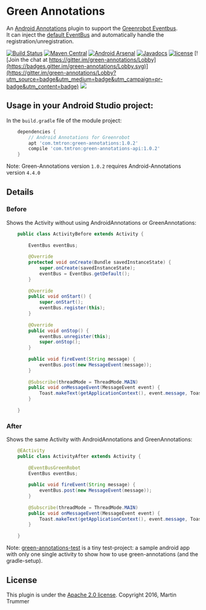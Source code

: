 # Green Annotations

An [Android Annotations](http://androidannotations.org/) plugin to support the [Greenrobot Eventbus](http://greenrobot.org/eventbus/).  
It can inject the [default EventBus](http://greenrobot.org/files/eventbus/javadoc/3.0/org/greenrobot/eventbus/EventBus.html#getDefault--) and automatically handle the registration/unregistration.

<!--
 ![] is the markdown syntax to add an image and this is surounded by a link to the travis-ci builds page
-->
[![Build Status](https://travis-ci.org/tmtron/green-annotations.svg?label=travis)](https://travis-ci.org/tmtron/green-annotations/builds) 
[![Maven Central](https://img.shields.io/maven-central/v/com.tmtron/green-annotations.svg?maxAge=2592000)](https://maven-badges.herokuapp.com/maven-central/com.tmtron/green-annotations) 
[![Android Arsenal](https://img.shields.io/badge/Android%20Arsenal-green--annotations-green.svg?style=true)](https://android-arsenal.com/details/1/4405) 
[![Javadocs](https://www.javadoc.io/badge/com.tmtron/green-annotations.svg)](https://www.javadoc.io/doc/com.tmtron/green-annotations) 
[![license](https://img.shields.io/github/license/tmtron/green-annotations.svg?maxAge=2592000)](https://raw.githubusercontent.com/tmtron/green-annotations/develop/LICENSE) 
[![Join the chat at https://gitter.im/green-annotations/Lobby](https://badges.gitter.im/green-annotations/Lobby.svg)](https://gitter.im/green-annotations/Lobby?utm_source=badge&utm_medium=badge&utm_campaign=pr-badge&utm_content=badge) 
<a href="http://www.methodscount.com/?lib=com.tmtron%3Agreen-annotations-api%3A1.0.1"><img src="https://img.shields.io/badge/Methods and size-0 | 4 KB-e91e63.svg"/></a>

## Usage in your Android Studio project:

In the `build.gradle` file of the module project:

```gradle
    dependencies {
        // Android Annotations for Greenrobot
        apt 'com.tmtron:green-annotations:1.0.2'
        compile 'com.tmtron:green-annotations-api:1.0.2'
    }
```

Note: Green-Annotations version `1.0.2` requires Android-Annotations version `4.4.0` 

## Details

### Before
Shows the Activity without using AndroidAnnotations or GreenAnnotations: 

```java
    public class ActivityBefore extends Activity {
    
        EventBus eventBus;
    
        @Override
        protected void onCreate(Bundle savedInstanceState) {
            super.onCreate(savedInstanceState);
            eventBus = EventBus.getDefault();
        }
    
        @Override
        public void onStart() {
            super.onStart();
            eventBus.register(this);
        }
    
        @Override
        public void onStop() {
            eventBus.unregister(this);
            super.onStop();
        }
    
        public void fireEvent(String message) {
            eventBus.post(new MessageEvent(message));
        }
    
        @Subscribe(threadMode = ThreadMode.MAIN)
        public void onMessageEvent(MessageEvent event) {
            Toast.makeText(getApplicationContext(), event.message, Toast.LENGTH_SHORT).show();
        }
    
    }
```

### After
Shows the same Activity with AndroidAnnotations and GreenAnnotations:

```java
    @EActivity
    public class ActivityAfter extends Activity {
    
        @EventBusGreenRobot
        EventBus eventBus;
    
        public void fireEvent(String message) {
            eventBus.post(new MessageEvent(message));
        }
    
        @Subscribe(threadMode = ThreadMode.MAIN)
        public void onMessageEvent(MessageEvent event) {
            Toast.makeText(getApplicationContext(), event.message, Toast.LENGTH_SHORT).show();
        }
    
    }
```

Note: [green-annotations-test](https://github.com/tmtron/green-annotations-test) is a tiny test-project: a sample android app with only one single activity to show how to use green-annotations (and the gradle-setup).

## License
This plugin is under the [Apache 2.0 license](http://www.apache.org/licenses/LICENSE-2.0.html). Copyright 2016, Martin Trummer

